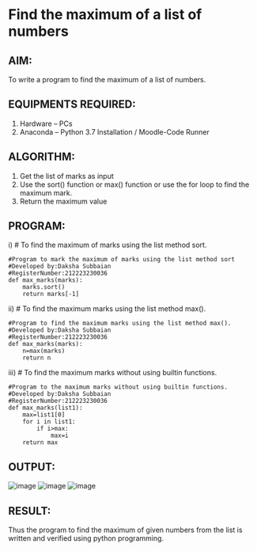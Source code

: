 # Find the maximum of a list of numbers
## AIM:
To write a program to find the maximum of a list of numbers.
## EQUIPMENTS REQUIRED:
1.	Hardware – PCs
2.	Anaconda – Python 3.7 Installation / Moodle-Code Runner
## ALGORITHM:
1.	Get the list of marks as input
2.	Use the sort() function or max() function or use the for loop to find the maximum mark.
3.	Return the maximum value
## PROGRAM:

i)	# To find the maximum of marks using the list method sort.
```
#Program to mark the maximum of marks using the list method sort
#Developed by:Daksha Subbaian
#RegisterNumber:212223230036
def max_marks(marks):
    marks.sort()
    return marks[-1]
```

ii)	# To find the maximum marks using the list method max().
```
#Program to find the maximum marks using the list method max().
#Developed by:Daksha Subbaian
#RegisterNumber:212223230036
def max_marks(marks):
    n=max(marks)
    return n
```

iii) # To find the maximum marks without using builtin functions.
```
#Program to the maximum marks without using builtin functions.
#Developed by:Daksha Subbaian
#RegisterNumber:212223230036
def max_marks(list1):
    max=list1[0]
    for i in list1:
        if i>max:
            max=i
    return max
```
## OUTPUT:
![image](https://github.com/user-attachments/assets/01bb9574-3336-4b92-9557-b779b5fa3504)
![image](https://github.com/user-attachments/assets/e3ea51ac-158c-45b2-a389-c72b23454123)
![image](https://github.com/user-attachments/assets/a427c14e-89a5-4c0c-906a-805965f07765)


## RESULT:
Thus the program to find the maximum of given numbers from the list is written and verified using python programming.
